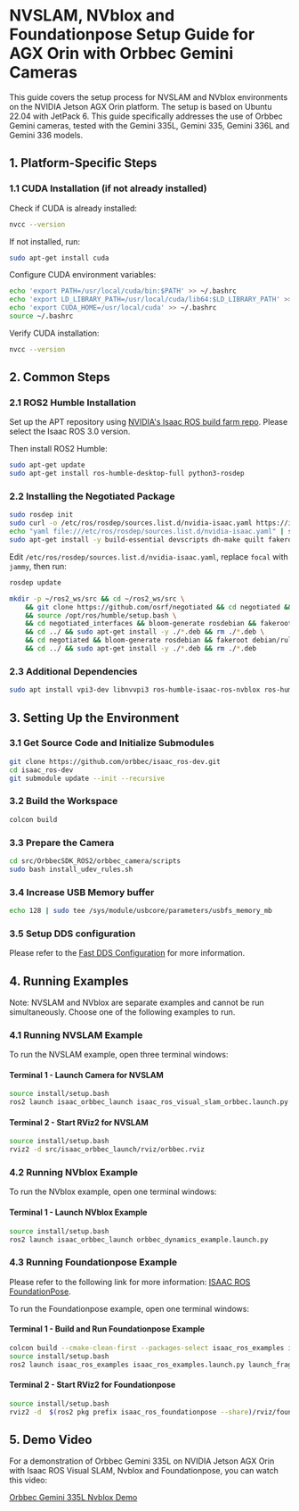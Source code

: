 # NVSLAM, NVblox and Foundationpose Setup Guide for AGX Orin with Orbbec Gemini Cameras

This guide covers the setup process for NVSLAM and NVblox environments on the NVIDIA Jetson AGX Orin platform. The setup is based on Ubuntu 22.04 with JetPack 6. This guide specifically addresses the use of Orbbec Gemini cameras, tested with the Gemini 335L, Gemini 335,  Gemini 336L and Gemini 336 models.

## 1. Platform-Specific Steps

### 1.1 CUDA Installation (if not already installed)

Check if CUDA is already installed:

```bash
nvcc --version
```

If not installed, run:

```bash
sudo apt-get install cuda
```

Configure CUDA environment variables:

```bash
echo 'export PATH=/usr/local/cuda/bin:$PATH' >> ~/.bashrc
echo 'export LD_LIBRARY_PATH=/usr/local/cuda/lib64:$LD_LIBRARY_PATH' >> ~/.bashrc
echo 'export CUDA_HOME=/usr/local/cuda' >> ~/.bashrc
source ~/.bashrc
```

Verify CUDA installation:

```bash
nvcc --version
```

## 2. Common Steps

### 2.1 ROS2 Humble Installation

Set up the APT repository using [NVIDIA&#39;s Isaac ROS build farm repo](https://nvidia-isaac-ros.github.io/getting_started/isaac_apt_repository.html). Please select the Isaac ROS 3.0 version.

Then install ROS2 Humble:

```bash
sudo apt-get update
sudo apt-get install ros-humble-desktop-full python3-rosdep
```

### 2.2 Installing the Negotiated Package

```bash
sudo rosdep init
sudo curl -o /etc/ros/rosdep/sources.list.d/nvidia-isaac.yaml https://isaac.download.nvidia.com/isaac-ros/extra_rosdeps.yaml
echo "yaml file:///etc/ros/rosdep/sources.list.d/nvidia-isaac.yaml" | sudo tee /etc/ros/rosdep/sources.list.d/00-nvidia-isaac.list
sudo apt-get install -y build-essential devscripts dh-make quilt fakeroot python3-bloom
```

Edit `/etc/ros/rosdep/sources.list.d/nvidia-isaac.yaml`, replace `focal` with `jammy`, then run:

```bash
rosdep update
```

```bash
mkdir -p ~/ros2_ws/src && cd ~/ros2_ws/src \
    && git clone https://github.com/osrf/negotiated && cd negotiated && git checkout master \
    && source /opt/ros/humble/setup.bash \
    && cd negotiated_interfaces && bloom-generate rosdebian && fakeroot debian/rules binary \
    && cd ../ && sudo apt-get install -y ./*.deb && rm ./*.deb \
    && cd negotiated && bloom-generate rosdebian && fakeroot debian/rules binary \
    && cd ../ && sudo apt-get install -y ./*.deb && rm ./*.deb
```

### 2.3 Additional Dependencies

```bash
sudo apt install vpi3-dev libnvvpi3 ros-humble-isaac-ros-nvblox ros-humble-isaac-ros-visual-slam
```

## 3. Setting Up the Environment

### 3.1 Get Source Code and Initialize Submodules

```bash
git clone https://github.com/orbbec/isaac_ros-dev.git
cd isaac_ros-dev
git submodule update --init --recursive
```

### 3.2 Build the Workspace

```bash
colcon build
```

### 3.3 Prepare the Camera

```bash
cd src/OrbbecSDK_ROS2/orbbec_camera/scripts
sudo bash install_udev_rules.sh
```

### 3.4 Increase USB Memory buffer

```bash
echo 128 | sudo tee /sys/module/usbcore/parameters/usbfs_memory_mb
```

### 3.5 Setup DDS configuration

Please refer to the [Fast DDS Configuration](https://github.com/orbbec/OrbbecSDK_ROS2/blob/main/docs/fastdds_tuning.md) for more information.

## 4. Running Examples

Note: NVSLAM and NVblox are separate examples and cannot be run simultaneously. Choose one of the following examples to run.

### 4.1 Running NVSLAM Example

To run the NVSLAM example, open three terminal windows:

#### Terminal 1 - Launch Camera for NVSLAM

```bash
source install/setup.bash
ros2 launch isaac_orbbec_launch isaac_ros_visual_slam_orbbec.launch.py
```

#### Terminal 2 - Start RViz2 for NVSLAM

```bash
source install/setup.bash
rviz2 -d src/isaac_orbbec_launch/rviz/orbbec.rviz
```

### 4.2 Running NVblox Example

To run the NVblox example, open one terminal windows:

#### Terminal 1 - Launch NVblox Example

```bash
source install/setup.bash
ros2 launch isaac_orbbec_launch orbbec_dynamics_example.launch.py
```

### 4.3 Running Foundationpose Example

Please refer to the following link for more information: [ISAAC ROS FoundationPose](https://nvidia-isaac-ros.github.io/repositories_and_packages/isaac_ros_pose_estimation/isaac_ros_foundationpose/index.html).

To run the Foundationpose example, open one terminal windows:

#### Terminal 1 - Build and Run Foundationpose Example

```bash
colcon build --cmake-clean-first --packages-select isaac_ros_examples isaac_ros_orbbec isaac_ros_foundationpose orbbec_camera orbbec_camera_msgs orbbec_description
source install/setup.bash
ros2 launch isaac_ros_examples isaac_ros_examples.launch.py launch_fragments:=realsense_mono_rect_depth,foundationpose mesh_file_path:=${ISAAC_ROS_WS}/isaac_ros_assets/isaac_ros_foundationpose/Mac_and_cheese_0_1/Mac_and_cheese_0_1.obj texture_path:=${ISAAC_ROS_WS}/isaac_ros_assets/isaac_ros_foundationpose/Mac_and_cheese_0_1/materials/textures/baked_mesh_tex0.png score_engine_file_path:=${ISAAC_ROS_WS}/isaac_ros_assets/models/foundationpose/score_trt_engine.plan refine_engine_file_path:=${ISAAC_ROS_WS}/isaac_ros_assets/models/foundationpose/refine_trt_engine.plan rt_detr_engine_file_path:=${ISAAC_ROS_WS}/isaac_ros_assets/models/synthetica_detr/sdetr_grasp.plan
```

#### Terminal 2 - Start RViz2 for Foundationpose

```bash
source install/setup.bash
rviz2 -d  $(ros2 pkg prefix isaac_ros_foundationpose --share)/rviz/foundationpose_orbbec.rviz
```

## 5. Demo Video

For a demonstration of Orbbec Gemini 335L on NVIDIA Jetson AGX Orin with Isaac ROS Visual SLAM, Nvblox and Foundationpose, you can watch this video:

[Orbbec Gemini 335L Nvblox Demo](https://youtu.be/jpbjC_9eQEI?si=UKw3BR0Gjs6QiKLb)
